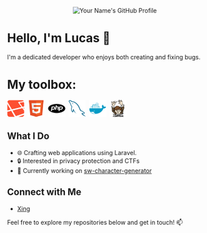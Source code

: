 <!-- Header Section -->
<p align="center">
  <img src="your_profile_image_url_here" alt="Your Name's GitHub Profile" width="200"/>
</p>

# Hello, I'm Lucas 👋

I'm a dedicated developer who enjoys both creating and fixing bugs.

# My toolbox:

<div>
<img src="https://github.com/devicons/devicon/blob/master/icons/laravel/laravel-plain.svg" title="Laravel" alt="Laravel" width="40" height="40"/>&nbsp;
<img src="https://github.com/devicons/devicon/blob/master/icons/html5/html5-original.svg" title="html5" alt="html5" width="40" height="40"/>&nbsp;
<img src="https://github.com/devicons/devicon/blob/master/icons/php/php-plain.svg" title="PHP" alt="PHP" width="40" height="40"/>&nbsp;
<img src="https://github.com/devicons/devicon/blob/master/icons/mysql/mysql-plain.svg" title="mysql" alt="mysql" width="40" height="40"/>&nbsp;
<img src="https://github.com/devicons/devicon/blob/master/icons/docker/docker-plain.svg" title="Docker" alt="Docker" width="40" height="40"/>&nbsp;
<img src="https://github.com/devicons/devicon/blob/master/icons/composer/composer-original.svg" title="Composer" alt="Composer" width="40" height="40"/>&nbsp;
</div>

## What I Do

- 🌐 Crafting web applications using Laravel.
- 🔒 Interested in privacy protection and CTFs
- 👷 Currently working on [sw-character-generator](https://github.com/Lucas-Schmucas/sw-character-generator)

## Connect with Me

- [Xing](https://www.xing.com/profile/Lucas_Breiner)

Feel free to explore my repositories below and get in touch! 📫
